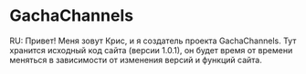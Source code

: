 # GachaChannels
RU:
Привет! Меня зовут Крис, и я создатель проекта GachaChannels. Тут хранится исходный код сайта (версии 1.0.1), он будет время от времени меняться в зависимости от изменения версий и функций сайта.
